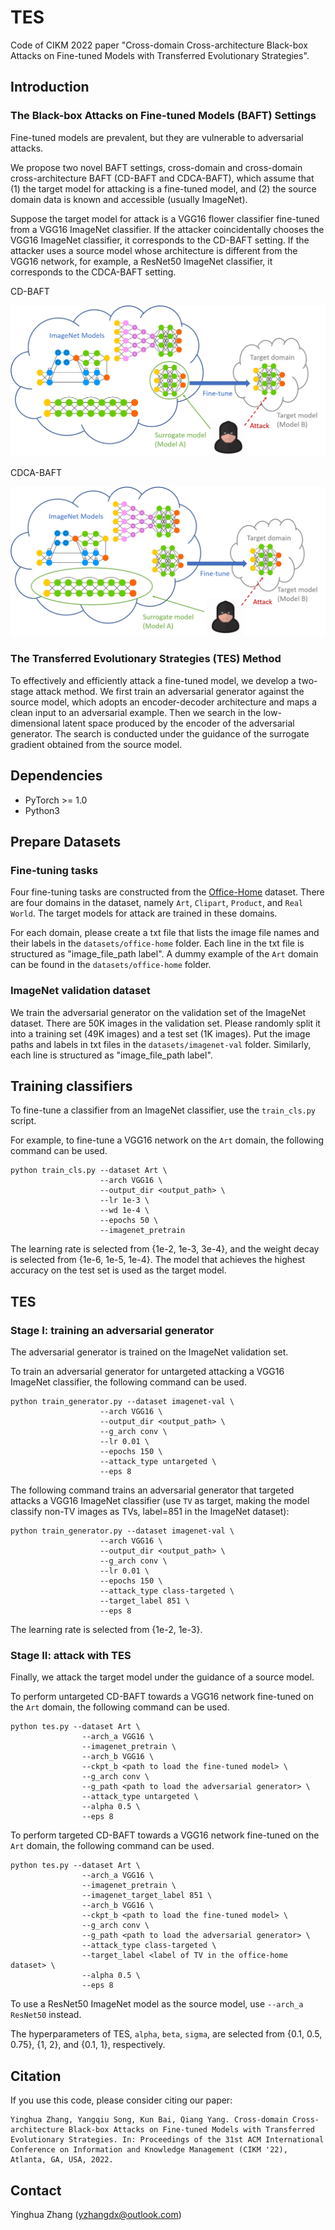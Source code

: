 # TES
Code of CIKM 2022 paper "Cross-domain Cross-architecture Black-box Attacks on Fine-tuned Models with Transferred Evolutionary Strategies". 

## Introduction
### The Black-box Attacks on Fine-tuned Models (BAFT) Settings
Fine-tuned models are prevalent, but they are vulnerable to adversarial attacks. 

We propose two novel BAFT settings, cross-domain and cross-domain cross-architecture BAFT (CD-BAFT and CDCA-BAFT), which assume that (1) the target model for attacking is a fine-tuned model, and (2) the source domain data is known and accessible (usually ImageNet). 

Suppose the target model for attack is a VGG16 flower classifier fine-tuned from a VGG16 ImageNet classifier. If the attacker coincidentally chooses the VGG16 ImageNet classifier, it corresponds to the CD-BAFT setting. If the attacker uses a source model whose architecture is different from the VGG16 network, for example, a ResNet50 ImageNet classifier, it corresponds to the CDCA-BAFT setting. 

CD-BAFT

![CD-BAFT](./figures/cd-baft.png "CD-BAFT")

CDCA-BAFT

![CDCA-BAFT](./figures/cdca-baft.png "CDCA-BAFT")


### The Transferred Evolutionary Strategies (TES) Method
To effectively and efficiently attack a fine-tuned model, we develop a two-stage attack method. We first train an adversarial generator against the source model, which adopts an encoder-decoder architecture and maps a clean input to an adversarial example. Then we search in the low-dimensional latent space produced by the encoder of the adversarial generator. The search is conducted under the guidance of the surrogate gradient obtained from the source model. 

## Dependencies
- PyTorch >= 1.0
- Python3

## Prepare Datasets
### Fine-tuning tasks
Four fine-tuning tasks are constructed from the [Office-Home](http://hemanthdv.org/OfficeHome-Dataset/) dataset. There are four domains in the dataset, namely `Art`, `Clipart`, `Product`, and `Real World`. The target models for attack are trained in these domains. 

For each domain, please create a txt file that lists the image file names and their labels in the `datasets/office-home` folder. Each line in the txt file is structured as "image_file_path label". A dummy example of the `Art` domain can be found in the `datasets/office-home` folder. 

### ImageNet validation dataset
We train the adversarial generator on the validation set of the ImageNet dataset. There are 50K images in the validation set. Please randomly split it into a training set (49K images) and a test set (1K images). Put the image paths and labels in txt files in the `datasets/imagenet-val` folder. Similarly, each line is structured as "image_file_path label". 

## Training classifiers
To fine-tune a classifier from an ImageNet classifier, use the `train_cls.py` script. 

For example, to fine-tune a VGG16 network on the `Art` domain, the following command can be used. 

```
python train_cls.py --dataset Art \
                    --arch VGG16 \
                    --output_dir <output_path> \
                    --lr 1e-3 \
                    --wd 1e-4 \
                    --epochs 50 \
                    --imagenet_pretrain
```

The learning rate is selected from {1e-2, 1e-3, 3e-4}, and the weight decay is selected from {1e-6, 1e-5, 1e-4}. The model that achieves the highest accuracy on the test set is used as the target model. 

## TES
### Stage I: training an adversarial generator
The adversarial generator is trained on the ImageNet validation set. 

To train an adversarial generator for untargeted attacking a VGG16 ImageNet classifier, the following command can be used. 
```
python train_generator.py --dataset imagenet-val \
                    --arch VGG16 \
                    --output_dir <output_path> \
                    --g_arch conv \
                    --lr 0.01 \
                    --epochs 150 \
                    --attack_type untargeted \
                    --eps 8
```

The following command trains an adversarial generator that targeted attacks a VGG16 ImageNet classifier (use `TV` as target, making the model classify non-TV images as TVs, label=851 in the ImageNet dataset): 
```
python train_generator.py --dataset imagenet-val \
                    --arch VGG16 \
                    --output_dir <output_path> \
                    --g_arch conv \
                    --lr 0.01 \
                    --epochs 150 \
                    --attack_type class-targeted \
                    --target_label 851 \
                    --eps 8
```

The learning rate is selected from {1e-2, 1e-3}. 

### Stage II: attack with TES
Finally, we attack the target model under the guidance of a source model. 

To perform untargeted CD-BAFT towards a VGG16 network fine-tuned on the `Art` domain, the following command can be used. 
```
python tes.py --dataset Art \
	            --arch_a VGG16 \
	            --imagenet_pretrain \
	            --arch_b VGG16 \
	            --ckpt_b <path to load the fine-tuned model> \
	            --g_arch conv \
	            --g_path <path to load the adversarial generator> \
	            --attack_type untargeted \
	            --alpha 0.5 \
	            --eps 8
```

To perform targeted CD-BAFT towards a VGG16 network fine-tuned on the `Art` domain, the following command can be used. 
```
python tes.py --dataset Art \
	            --arch_a VGG16 \
	            --imagenet_pretrain \
	            --imagenet_target_label 851 \
	            --arch_b VGG16 \
	            --ckpt_b <path to load the fine-tuned model> \
	            --g_arch conv \
	            --g_path <path to load the adversarial generator> \
	            --attack_type class-targeted \
	            --target_label <label of TV in the office-home dataset> \
	            --alpha 0.5 \
	            --eps 8
```

To use a ResNet50 ImageNet model as the source model, use `--arch_a ResNet50` instead. 

The hyperparameters of TES, `alpha`, `beta`, `sigma`, are selected from {0.1, 0.5, 0.75}, {1, 2}, and {0.1, 1}, respectively. 

## Citation
If you use this code, please consider citing our paper: 

```
Yinghua Zhang, Yangqiu Song, Kun Bai, Qiang Yang. Cross-domain Cross-architecture Black-box Attacks on Fine-tuned Models with Transferred Evolutionary Strategies. In: Proceedings of the 31st ACM International Conference on Information and Knowledge Management (CIKM '22), Atlanta, GA, USA, 2022. 
```

## Contact
Yinghua Zhang (yzhangdx@outlook.com)
